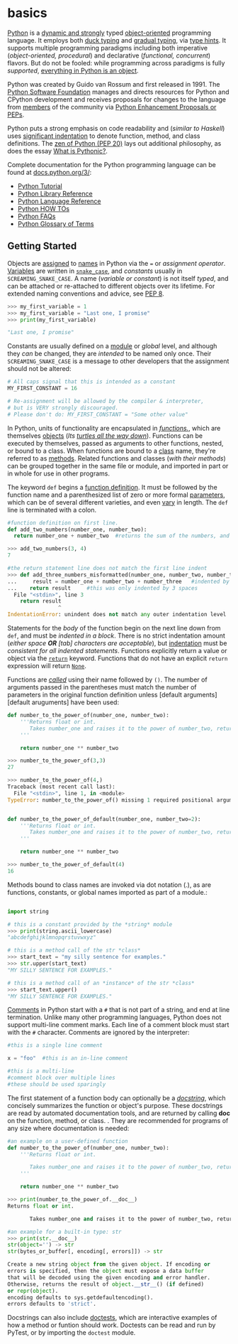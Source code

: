 # basics

[Python][python docs] is a [dynamic and strongly][dynamic typing in python] typed [object-oriented][object oriented programming] programming language. It employs both [duck typing][duck typing] and [gradual typing][gradual typing], via [type hints][type hints]. It supports multiple programming paradigms including both imperative (_object-oriented, procedural_) and declarative (_functional, concurrent_) flavors. But do not be fooled: while programming across paradigms is fully _supported_, [everything in Python is an object][everythings an object].

Python was created by Guido van Rossum and first released in 1991. The [Python Software Foundation][psf] manages and directs resources for Python and CPython development and receives proposals for changes to the language from [members][psf membership] of the community via [Python Enhancement Proposals or PEPs][peps].

Python puts a strong emphasis on code readability and (_similar to Haskell_) uses [significant indentation][significant indentation] to denote function, method, and class definitions. The [zen of Python (PEP 20)][the zen of python] lays out additional philosophy, as does the essay [What is Pythonic?][what is pythonic].

Complete documentation for the Python programming language can be found at [docs.python.org/3/][python docs]:

- [Python Tutorial][python tutorial]
- [Python Library Reference][python library reference]
- [Python Language Reference][python language reference]
- [Python HOW TOs][python how tos]
- [Python FAQs][python faqs]
- [Python Glossary of Terms][python glossary of terms]

## Getting Started

Objects are [assigned][assignment statements] to [names][naming and binding] in Python via the `=` or _assignment operator_. [Variables][variables] are written in [`snake_case`][snake case], and _constants_ usually in `SCREAMING_SNAKE_CASE`. A name (_variable or constant_) is not itself _typed_, and can be attached or re-attached to different objects over its lifetime. For extended naming conventions and advice, see [PEP 8][pep8].

```python
>>> my_first_variable = 1
>>> my_first_variable = "Last one, I promise"
>>> print(my_first_variable)

"Last one, I promise"
```

Constants are usually defined on a [module][module] or _global_ level, and although they _can_ be changed, they are _intended_ to be named only once. Their `SCREAMING_SNAKE_CASE` is a message to other developers that the assignment should not be altered:

```python
# All caps signal that this is intended as a constant
MY_FIRST_CONSTANT = 16

# Re-assignment will be allowed by the compiler & interpreter,
# but is VERY strongly discouraged.
# Please don't do: MY_FIRST_CONSTANT = "Some other value"
```

In Python, units of functionality are encapsulated in [_functions._][functions], which are themselves [objects][objects] (_Its [turtles all the way down][turtles all the way down]_). Functions can be executed by themselves, passed as arguments to other functions, nested, or bound to a class. When functions are bound to a [class][classes] name, they're referred to as [methods][method objects]. Related functions and classes (_with their methods_) can be grouped together in the same file or module, and imported in part or in whole for use in other programs.

The keyword `def` begins a [function definition][function definition]. It must be followed by the function name and a parenthesized list of zero or more formal [parameters][parameters], which can be of several different varieties, and even [vary][more on functions] in length. The `def` line is terminated with a colon.

```python
#function definition on first line.
def add_two_numbers(number_one, number_two):
  return number_one + number_two  #returns the sum of the numbers, and is indented by 2 spaces.

>>> add_two_numbers(3, 4)
7

#the return statement line does not match the first line indent
>>> def add_three_numbers_misformatted(number_one, number_two, number_three):
...     result = number_one + number_two + number_three   #indented by 4 spaces
...    return result     #this was only indented by 3 spaces
  File "<stdin>", line 3
    return result
                ^
IndentationError: unindent does not match any outer indentation level
```

Statements for the _body_ of the function begin on the next line down from `def`, and must be _indented in a block_. There is no strict indentation amount (_either space **OR** [tab] characters are acceptable_), but [indentation][indentation] must be _consistent for all indented statements_. Functions explicitly return a value or object via the [`return`][return] keyword. Functions that do not have an explicit `return` expression will return [`None`][none].

Functions are [_called_][calls] using their name followed by `()`. The number of arguments passed in the parentheses must match the number of parameters in the original function definition unless [default arguments][default aruguments] have been used:

```python
def number_to_the_power_of(number_one, number_two):
    '''Returns float or int.
       Takes number_one and raises it to the power of number_two, returning the result.
    '''

    return number_one ** number_two

>>> number_to_the_power_of(3,3)
27

>>> number_to_the_power_of(4,)
Traceback (most recent call last):
  File "<stdin>", line 1, in <module>
TypeError: number_to_the_power_of() missing 1 required positional argument: 'number_two'


def number_to_the_power_of_default(number_one, number_two=2):
    '''Returns float or int.
       Takes number_one and raises it to the power of number_two, returning the result.
    '''

    return number_one ** number_two

>>> number_to_the_power_of_default(4)
16
```

Methods bound to class names are invoked via dot notation (.), as are functions, constants, or global names imported as part of a module.:

```python

import string

# this is a constant provided by the *string* module
>>> print(string.ascii_lowercase)
"abcdefghijklmnopqrstuvwxyz"

# this is a method call of the str *class*
>>> start_text = "my silly sentence for examples."
>>> str.upper(start_text)
"MY SILLY SENTENCE FOR EXAMPLES."

# this is a method call of an *instance* of the str *class*
>>> start_text.upper()
"MY SILLY SENTENCE FOR EXAMPLES."
```

[Comments][comments] in Python start with a `#` that is not part of a string, and end at line termination. Unlike many other programming languages, Python does not support multi-line comment marks. Each line of a comment block must start with the `#` character. Comments are ignored by the interpreter:

```python
#this is a single line comment

x = "foo"  #this is an in-line comment

#this is a multi-line
#comment block over multiple lines
#these should be used sparingly
```

The first statement of a function body can optionally be a [_docstring_][docstring], which concisely summarizes the function or object's purpose. These docstrings are read by automated documentation tools, and are returned by calling **doc** on the function, method, or class. . They are recommended for programs of any size where documentation is needed:

```python
#an example on a user-defined function
def number_to_the_power_of(number_one, number_two):
    '''Returns float or int.

       Takes number_one and raises it to the power of number_two, returning the result.
    '''

    return number_one ** number_two

>>> print(number_to_the_power_of.__doc__)
Returns float or int.

       Takes number_one and raises it to the power of number_two, returning the result.

#an example for a built-in type: str
>>> print(str.__doc__)
str(object='') -> str
str(bytes_or_buffer[, encoding[, errors]]) -> str

Create a new string object from the given object. If encoding or
errors is specified, then the object must expose a data buffer
that will be decoded using the given encoding and error handler.
Otherwise, returns the result of object.__str__() (if defined)
or repr(object).
encoding defaults to sys.getdefaultencoding().
errors defaults to 'strict'.
```

Docstrings can also include [doctests][doctests], which are interactive examples of how a method or funtion should work. Doctests can be read and run by PyTest, or by importing the `doctest` module.

[assignment statements]: https://docs.python.org/3/reference/simple_stmts.html#assignment-statements
[calls]: https://docs.python.org/3/reference/expressions.html#calls
[classes]: https://docs.python.org/3/reference/datamodel.html#classes
[comments]: https://realpython.com/python-comments-guide/#python-commenting-basics
[default arguments]: https://docs.python.org/3/tutorial/controlflow.html#default-argument-values
[docstring]: https://docs.python.org/3/tutorial/controlflow.html#tut-docstrings
[doctests]: https://docs.python.org/3/library/doctest.html
[duck typing]: https://en.wikipedia.org/wiki/Duck_typing
[dynamic typing in python]: https://stackoverflow.com/questions/11328920/is-python-strongly-typed
[everythings an object]: https://docs.python.org/3/reference/datamodel.html
[function definition]: https://docs.python.org/3/tutorial/controlflow.html#defining-functions
[functions]: https://docs.python.org/3/reference/compound_stmts.html#function
[gradual typing]: https://en.wikipedia.org/wiki/Gradual_typing
[indentation]: https://docs.python.org/3/reference/lexical_analysis.html#indentation
[method objects]: https://docs.python.org/3/c-api/method.html#method-objects
[module]: https://docs.python.org/3/tutorial/modules.html
[more on functions]: https://docs.python.org/3/tutorial/controlflow.html#more-on-defining-functions
[naming and binding]: https://docs.python.org/3/reference/executionmodel.html#naming-and-binding
[none]: https://docs.python.org/3/library/constants.html
[object oriented programming]: https://en.wikipedia.org/wiki/Object-oriented_programming
[objects]: https://docs.python.org/3/reference/datamodel.html#the-standard-type-hierarchy
[parameters]: https://docs.python.org/3/glossary.html#term-parameter
[pep8]: https://www.python.org/dev/peps/pep-0008/
[peps]: https://www.python.org/dev/peps/
[psf membership]: https://www.python.org/psf/membership/
[psf]: https://www.python.org/psf/
[python docs]: https://docs.python.org/3/
[python faqs]: https://docs.python.org/3/faq/index.html
[python glossary of terms]: https://docs.python.org/3/glossary.html
[python how tos]: https://docs.python.org/3/howto/index.html
[python language reference]: https://docs.python.org/3/reference/index.html
[python library reference]: https://docs.python.org/3/library/index.html
[python tutorial]: https://docs.python.org/3/tutorial/index.html
[return]: https://docs.python.org/3/reference/simple_stmts.html#return
[significant indentation]: https://docs.python.org/3/reference/lexical_analysis.html#indentation
[snake case]: https://en.wikipedia.org/wiki/Snake_case
[the zen of python]: https://www.python.org/dev/peps/pep-0020/
[turtles all the way down]: https://en.wikipedia.org/wiki/Turtles_all_the_way_down
[type hints]: https://docs.python.org/3/library/typing.html
[variables]: https://realpython.com/python-variables/
[what is pythonic]: https://blog.startifact.com/posts/older/what-is-pythonic.html
